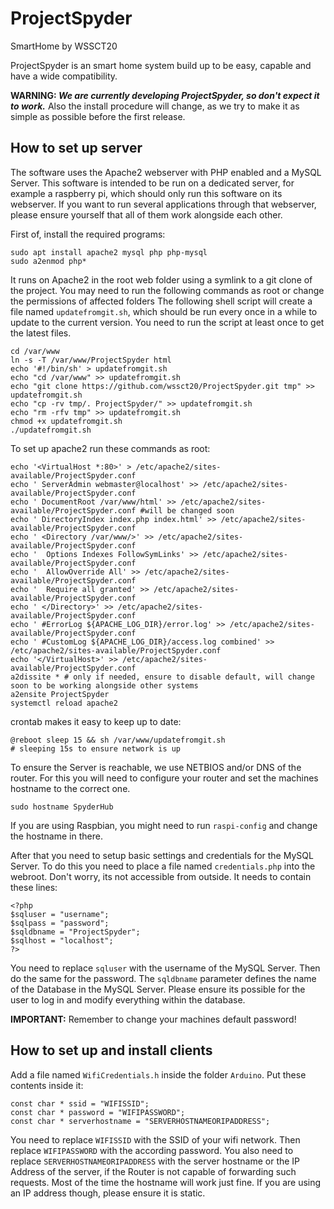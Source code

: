 # ProjectSpyder
SmartHome by WSSCT20

ProjectSpyder is an smart home system build up to be easy, capable and have a wide compatibility.

__WARNING: _We are currently developing ProjectSpyder, so don't expect it to work.___
Also the install procedure will change, as we try to make it as simple as possible before the first release.

## How to set up server
The software uses the Apache2 webserver with PHP enabled and a MySQL Server.
This software is intended to be run on a dedicated server, 
for example a raspberry pi, 
which should only run this software on its webserver.
If you want to run several applications through that webserver, 
please ensure yourself that all of them work alongside each other.

First of, install the required programs:
```
sudo apt install apache2 mysql php php-mysql
sudo a2enmod php*
```

It runs on Apache2 in the root web folder using a symlink to a git clone of the project.
You may need to run the following commands as root or change the permissions of affected folders
The following shell script will create a file named `updatefromgit.sh`, 
which should be run every once in a while to update to the current version.
You need to run the script at least once to get the latest files.
```
cd /var/www
ln -s -T /var/www/ProjectSpyder html
echo '#!/bin/sh' > updatefromgit.sh
echo "cd /var/www" >> updatefromgit.sh
echo "git clone https://github.com/wssct20/ProjectSpyder.git tmp" >> updatefromgit.sh
echo "cp -rv tmp/. ProjectSpyder/" >> updatefromgit.sh
echo "rm -rfv tmp" >> updatefromgit.sh
chmod +x updatefromgit.sh
./updatefromgit.sh
```

To set up apache2 run these commands as root:
```
echo '<VirtualHost *:80>' > /etc/apache2/sites-available/ProjectSpyder.conf
echo ' ServerAdmin webmaster@localhost' >> /etc/apache2/sites-available/ProjectSpyder.conf
echo ' DocumentRoot /var/www/html' >> /etc/apache2/sites-available/ProjectSpyder.conf #will be changed soon
echo ' DirectoryIndex index.php index.html' >> /etc/apache2/sites-available/ProjectSpyder.conf
echo ' <Directory /var/www/>' >> /etc/apache2/sites-available/ProjectSpyder.conf
echo '  Options Indexes FollowSymLinks' >> /etc/apache2/sites-available/ProjectSpyder.conf
echo '  AllowOverride All' >> /etc/apache2/sites-available/ProjectSpyder.conf
echo '  Require all granted' >> /etc/apache2/sites-available/ProjectSpyder.conf
echo ' </Directory>' >> /etc/apache2/sites-available/ProjectSpyder.conf
echo ' #ErrorLog ${APACHE_LOG_DIR}/error.log' >> /etc/apache2/sites-available/ProjectSpyder.conf
echo ' #CustomLog ${APACHE_LOG_DIR}/access.log combined' >> /etc/apache2/sites-available/ProjectSpyder.conf
echo '</VirtualHost>' >> /etc/apache2/sites-available/ProjectSpyder.conf
a2dissite * # only if needed, ensure to disable default, will change soon to be working alongside other systems
a2ensite ProjectSpyder
systemctl reload apache2
```

crontab makes it easy to keep up to date:
```
@reboot sleep 15 && sh /var/www/updatefromgit.sh
# sleeping 15s to ensure network is up
```

To ensure the Server is reachable, we use NETBIOS and/or DNS of the router.
For this you will need to configure your router and set the machines hostname to the correct one.
```
sudo hostname SpyderHub
```
If you are using Raspbian, you might need to run `raspi-config` and change the hostname in there.

After that you need to setup basic settings and credentials for the MySQL Server.
To do this you need to place a file named `credentials.php` into the webroot. Don't worry, its not accessible from outside.
It needs to contain these lines:
```
<?php
$sqluser = "username";
$sqlpass = "password";
$sqldbname = "ProjectSpyder";
$sqlhost = "localhost";
?>
```
You need to replace `sqluser` with the username of the MySQL Server. Then do the same for the password.
The `sqldbname` parameter defines the name of the Database in the MySQL Server.
Please ensure its possible for the user to log in and modify everything within the database.

__IMPORTANT:__ Remember to change your machines default password!

## How to set up and install clients

Add a file named `WifiCredentials.h` inside the folder `Arduino`. Put these contents inside it:
```
const char * ssid = "WIFISSID";
const char * password = "WIFIPASSWORD";
const char * serverhostname = "SERVERHOSTNAMEORIPADDRESS";
```
You need to replace `WIFISSID` with the SSID of your wifi network. 
Then replace `WIFIPASSWORD` with the according password.
You also need to replace `SERVERHOSTNAMEORIPADDRESS` with the server hostname or the IP Address of the server, 
if the Router is not capable of forwarding such requests. 
Most of the time the hostname will work just fine.
If you are using an IP address though, please ensure it is static.


